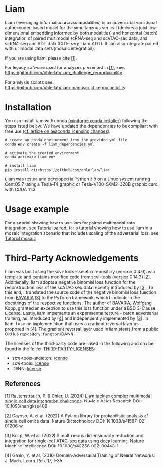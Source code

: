 # Liam
Liam (**l**everaging **i**nformation **a**cross **m**odalities) is an adversarial variational autoencoder-based model for the simultaneous vertical (derives a joint low-dimensional embedding informed by both modalities) and horizontal (batch) integration of paired multimodal scRNA-seq and scATAC-seq data, and scRNA-seq and ADT data (CITE-seq; Liam_ADT). It can also integrate paired with unimodal data sets (mosaic integration).

If you are using liam, please cite [[1]](#1).

For legacy software used for analyses presented in [[1]](#1), see: https://github.com/ohlerlab/liam_challenge_reproducibility

For analysis scripts see: https://github.com/ohlerlab/liam_manuscript_reproducibility

# Installation
You can install liam with conda [(miniforge conda installer)](https://github.com/conda-forge/miniforge) following the  steps listed below. We have updated the dependencies to be compliant with free use [(cf. article on anaconda licensing changes)](https://www.datacamp.com/blog/navigating-anaconda-licensing).

```
# create an conda environment from the provided yml file
conda env create -f liam_dependencies.yml

# activate the created environment
conda activate liam_env

# install liam  
pip install git+https://github.com/ohlerlab/liam
```
Liam was tested and developed in Python 3.8 on a Linux system running CentOS 7 using a Tesla-T4 graphic or Tesla-V100-SXM2-32GB graphic card with CUDA 11.3.

# Usage example
For a tutorial showing how to use liam for paired multimodal data integration, see [Tutorial paired](tutorials/notebooks/Liam_usage_example.ipynb); for a tutorial showing how to use liam in a mosaic integration scenario that includes scaling of the adversarial loss, see [Tutorial mosaic](tutorials/notebooks/Liam_usage_example_mosaic_adversary_x5.ipynb).

# Third-Party Acknowledgements
Liam was built using the scvi-tools-skeleton repository (version 0.4.0) as a template and contains modified code from scvi-tools (version 0.14.3) [[2]](#2).
Additionally, liam adopts a negative binomial loss function for the reconstruction loss of the scATAC-seq data recently introduced by [[3]](#3).
To this end, I translated the source code of the negative binomial loss function from [BAVARIA](https://github.com/BIMSBbioinfo/bavaria) [[3]](#3) to the PyTorch framework, which I indicate in the docstrings of the respective functions.
The author of BAVARIA, Wolfgang Kopp, granted an exception to use this loss function under a BSD 3-Clause License. Lastly, liam implements an experimental feature - batch adversarial training, as introduced by [[4]](#4) and independently implemented by [[3]](#3). In liam, I use an implementation that uses a gradient reversal layer as proposed in [[4]](#4). The gradient reversal layer used in liam stems from a public GitHub repository: fungtion/DANN.

The licenses of the third-party code are linked in the following and can be found in the folder [THIRD-PARTY-LICENSES](THIRD-PARTY-LICENSES):
- scvi-tools-skeleton: [license](THIRD-PARTY-LICENSES/scvi-tools-skeleton-LICENSE)
- scvi-tools: [license](THIRD-PARTY-LICENSES/scvi-tools-LICENSE)
- DANN: [license](THIRD-PARTY-LICENSES/DANN-LICENSE)

## References
<a id="1">[1]</a>
Rautenstrauch, P. & Ohler, U. (2024) [Liam tackles complex multimodal single-cell data integration challenges](https://doi.org/10.1093/nar/gkae409). Nucleic Acids Research DOI: 10.1093/nar/gkae409

<a id="2">[2]</a>
Gayoso, A. et al. (2022) A Python library for probabilistic analysis of single-cell omics data. Nature Biotechnology DOI: 10.1038/s41587-021-01206-w

<a id="3">[3]</a>
Kopp, W. et al. (2022) Simultaneous dimensionality reduction and integration for single-cell ATAC-seq data using deep learning. Nature Machine Intelligence DOI: 10.1038/s42256-022-00443-1

<a id="4">[4]</a>
Ganin, Y. et al. (2016) Domain-Adversarial Training of Neural Networks. J. Mach. Learn. Res. 17, 1–35
